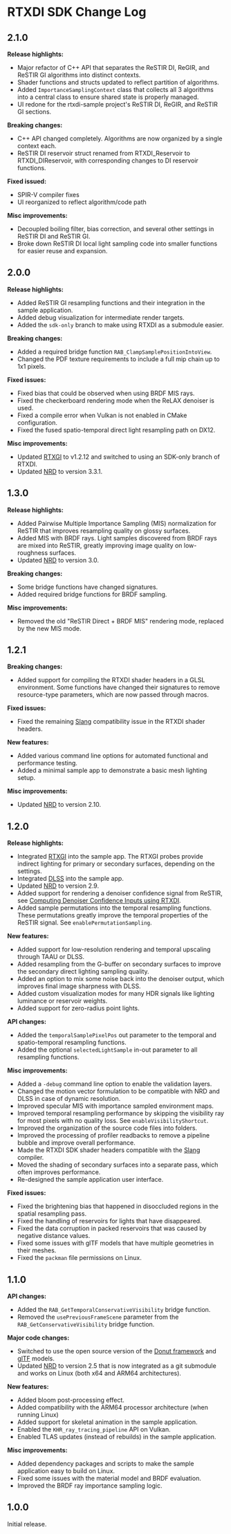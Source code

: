 # RTXDI SDK Change Log


## 2.1.0

**Release highlights:**

- Major refactor of C++ API that separates the ReSTIR DI, ReGIR, and ReSTIR GI algorithms into distinct contexts.
- Shader functions and structs updated to reflect partition of algorithms.
- Added `ImportanceSamplingContext` class that collects all 3 algorithms into a central class to ensure shared state is properly managed.
- UI redone for the rtxdi-sample project's ReSTIR DI, ReGIR, and ReSTIR GI sections.

**Breaking changes:**

- C++ API changed completely. Algorithms are now organized by a single context each.
- ReSTIR DI reservoir struct renamed from RTXDI_Reservoir to RTXDI_DIReservoir, with corresponding changes to DI reservoir functions.

**Fixed issued:**

- SPIR-V compiler fixes
- UI reorganized to reflect algorithm/code path

**Misc improvements:**

- Decoupled boiling filter, bias correction, and several other settings in ReSTIR DI and ReSTIR GI.
- Broke down ReSTIR DI local light sampling code into smaller functions for easier reuse and expansion.

## 2.0.0

**Release highlights:**

- Added ReSTIR GI resampling functions and their integration in the sample application.
- Added debug visualization for intermediate render targets.
- Added the `sdk-only` branch to make using RTXDI as a submodule easier.

**Breaking changes:**

- Added a required bridge function `RAB_ClampSamplePositionIntoView`.
- Changed the PDF texture requirements to include a full mip chain up to 1x1 pixels.

**Fixed issues:**

- Fixed bias that could be observed when using BRDF MIS rays.
- Fixed the checkerboard rendering mode when the ReLAX denoiser is used.
- Fixed a compile error when Vulkan is not enabled in CMake configuration.
- Fixed the fused spatio-temporal direct light resampling path on DX12.

**Misc improvements:**

- Updated [RTXGI](https://developer.nvidia.com/rtxgi) to v1.2.12 and switched to using an SDK-only branch of RTXDI.
- Updated [NRD](https://github.com/NVIDIAGameWorks/RayTracingDenoiser) to version 3.3.1.


## 1.3.0

**Release highlights:**

- Added Pairwise Multiple Importance Sampling (MIS) normalization for ReSTIR that improves resampling quality on glossy surfaces.
- Added MIS with BRDF rays. Light samples discovered from BRDF rays are mixed into ReSTIR, greatly improving image quality on low-roughness surfaces.
- Updated [NRD](https://github.com/NVIDIAGameWorks/RayTracingDenoiser) to version 3.0.

**Breaking changes:**

- Some bridge functions have changed signatures.
- Added required bridge functions for BRDF sampling.

**Misc improvements:**

- Removed the old "ReSTIR Direct + BRDF MIS" rendering mode, replaced by the new MIS mode.


## 1.2.1

**Breaking changes:**

- Added support for compiling the RTXDI shader headers in a GLSL environment. Some functions have changed their signatures to remove resource-type parameters, which are now passed through macros.

**Fixed issues:**

- Fixed the remaining [Slang](https://github.com/shader-slang/slang) compatibility issue in the RTXDI shader headers.

**New features:**

- Added various command line options for automated functional and performance testing.
- Added a minimal sample app to demonstrate a basic mesh lighting setup.

**Misc improvements:**

- Updated [NRD](https://github.com/NVIDIAGameWorks/RayTracingDenoiser) to version 2.10.


## 1.2.0

**Release highlights:**

- Integrated [RTXGI](https://developer.nvidia.com/rtxgi) into the sample app. The RTXGI probes provide indirect lighting for  primary or secondary surfaces, depending on the settings.
- Integrated [DLSS](https://developer.nvidia.com/dlss) into the sample app.
- Updated [NRD](https://github.com/NVIDIAGameWorks/RayTracingDenoiser) to version 2.9.
- Added support for rendering a denoiser confidence signal from ReSTIR, see [Computing Denoiser Confidence Inputs using RTXDI](doc/Confidence.md).
- Added sample permutations into the temporal resampling functions. These permutations greatly improve the temporal properties of the ReSTIR signal. See `enablePermutationSampling`.

**New features:**

- Added support for low-resolution rendering and temporal upscaling through TAAU or DLSS.
- Added resampling from the G-buffer on secondary surfaces to improve the secondary direct lighting sampling quality.
- Added an option to mix some noise back into the denoiser output, which improves final image sharpness with DLSS.
- Added custom visualization modes for many HDR signals like lighting luminance or reservoir weights.
- Added support for zero-radius point lights.

**API changes:**

- Added the `temporalSamplePixelPos` out parameter to the temporal and spatio-temporal resampling functions.
- Added the optional `selectedLightSample` in-out parameter to all resampling functions.

**Misc improvements:**

- Added a `-debug` command line option to enable the validation layers.
- Changed the motion vector formulation to be compatible with NRD and DLSS in case of dynamic resolution.
- Improved specular MIS with importance sampled environment maps.
- Improved temporal resampling performance by skipping the visibility ray for most pixels with no quality loss. See `enableVisibilityShortcut`.
- Improved the organization of the source code files into folders.
- Improved the processing of profiler readbacks to remove a pipeline bubble and improve overall performance.
- Made the RTXDI SDK shader headers compatible with the [Slang](https://github.com/shader-slang/slang) compiler.
- Moved the shading of secondary surfaces into a separate pass, which often improves performance.
- Re-designed the sample application user interface.

**Fixed issues:**

- Fixed the brightening bias that happened in disoccluded regions in the spatial resampling pass.
- Fixed the handling of reservoirs for lights that have disappeared.
- Fixed the data corruption in packed reservoirs that was caused by negative distance values.
- Fixed some issues with glTF models that have multiple geometries in their meshes.
- Fixed the `packman` file permissions on Linux.


## 1.1.0

**API changes:**

- Added the `RAB_GetTemporalConservativeVisibility` bridge function.
- Removed the `usePreviousFrameScene` parameter from the `RAB_GetConservativeVisibility` bridge function.

**Major code changes:**

- Switched to use the open source version of the [Donut framework](https://github.com/NVIDIAGameWorks/donut) and [glTF](https://www.khronos.org/gltf) models.
- Updated [NRD](https://github.com/NVIDIAGameWorks/RayTracingDenoiser) to version 2.5 that is now integrated as a git submodule and works on Linux (both x64 and ARM64 architectures).

**New features:**

- Added bloom post-processing effect.
- Added compatibility with the ARM64 processor architecture (when running Linux)
- Added support for skeletal animation in the sample application.
- Enabled the `KHR_ray_tracing_pipeline` API on Vulkan.
- Enabled TLAS updates (instead of rebuilds) in the sample application.

**Misc improvements:**

- Added dependency packages and scripts to make the sample application easy to build on Linux.
- Fixed some issues with the material model and BRDF evaluation.
- Improved the BRDF ray importance sampling logic.


## 1.0.0

Initial release.
